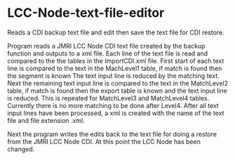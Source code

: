 # LCC-Node-text-file-editor
Reads a CDI backup text file and edit then save the text file for CDI restore.

Program reads a JMRI LCC Node CDI text file created by the backup function and outputs to a xml file.
  Each line of the text file is read and compared to the the tables in the ImportCDI.xml file.
  First start of each text line is compared to the text in the MachLevel1 table, if match is found then the segment is known
    The text input line is reduced by the matching text.
  Next the remaining text input line is compared to the text in the MatchLevel2 table, if match is found then the export table is known
    and the text input line is reduced.
  This is repeated for MatchLevel3 and MatchLevel4 tables. Currently there is no more matching to be done after Level4.
  After all text input lines have been processed, a xml is created with the name of the text file and file extension .xml.
  
  Next the program writes the edits back to the text file for doing a restore from the JMRI LCC Node CDI. At this point the LCC Node has been changed.
